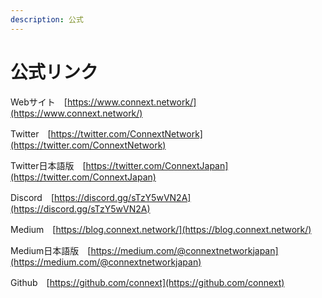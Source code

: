 ```yaml
---
description: 公式
---
```


# 公式リンク

Webサイト　[https://www.connext.network/](https://www.connext.network/)

Twitter　[https://twitter.com/ConnextNetwork](https://twitter.com/ConnextNetwork)

Twitter日本語版　[https://twitter.com/ConnextJapan](https://twitter.com/ConnextJapan)

Discord　[https://discord.gg/sTzY5wVN2A](https://discord.gg/sTzY5wVN2A)

Medium　[https://blog.connext.network/](https://blog.connext.network/)

Medium日本語版　[https://medium.com/@connextnetworkjapan](https://medium.com/@connextnetworkjapan)

Github　[https://github.com/connext](https://github.com/connext)

